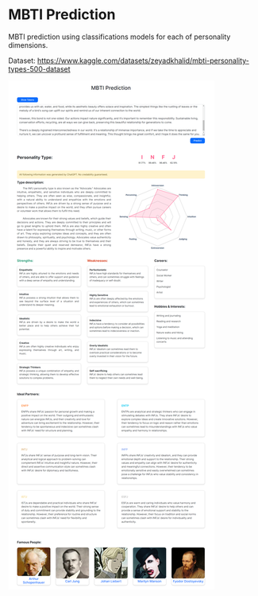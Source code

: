 # MBTI Prediction

MBTI prediction using classifications models for each of personality dimensions.

Dataset: https://www.kaggle.com/datasets/zeyadkhalid/mbti-personality-types-500-dataset

![](assets/img.png)
